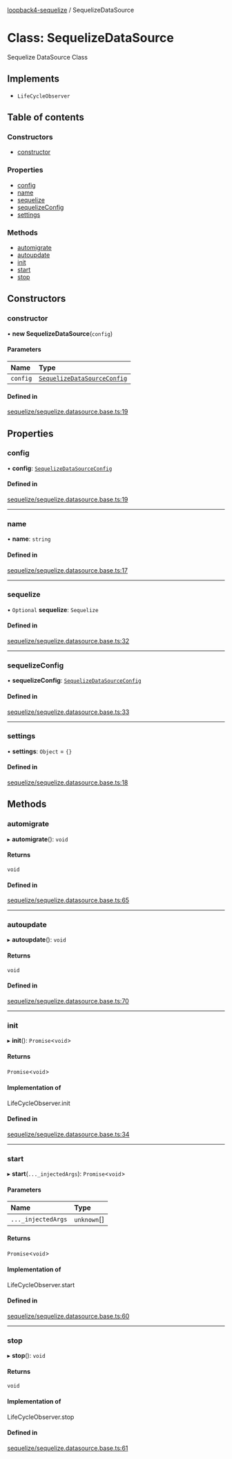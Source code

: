 [loopback4-sequelize](../README.md) / SequelizeDataSource

# Class: SequelizeDataSource

Sequelize DataSource Class

## Implements

- `LifeCycleObserver`

## Table of contents

### Constructors

- [constructor](SequelizeDataSource.md#constructor)

### Properties

- [config](SequelizeDataSource.md#config)
- [name](SequelizeDataSource.md#name)
- [sequelize](SequelizeDataSource.md#sequelize)
- [sequelizeConfig](SequelizeDataSource.md#sequelizeconfig)
- [settings](SequelizeDataSource.md#settings)

### Methods

- [automigrate](SequelizeDataSource.md#automigrate)
- [autoupdate](SequelizeDataSource.md#autoupdate)
- [init](SequelizeDataSource.md#init)
- [start](SequelizeDataSource.md#start)
- [stop](SequelizeDataSource.md#stop)

## Constructors

### constructor

• **new SequelizeDataSource**(`config`)

#### Parameters

| Name | Type |
| :------ | :------ |
| `config` | [`SequelizeDataSourceConfig`](../README.md#sequelizedatasourceconfig) |

#### Defined in

[sequelize/sequelize.datasource.base.ts:19](https://github.com/sourcefuse/loopback4-sequelize/blob/de4037c/src/sequelize/sequelize.datasource.base.ts#L19)

## Properties

### config

• **config**: [`SequelizeDataSourceConfig`](../README.md#sequelizedatasourceconfig)

#### Defined in

[sequelize/sequelize.datasource.base.ts:19](https://github.com/sourcefuse/loopback4-sequelize/blob/de4037c/src/sequelize/sequelize.datasource.base.ts#L19)

___

### name

• **name**: `string`

#### Defined in

[sequelize/sequelize.datasource.base.ts:17](https://github.com/sourcefuse/loopback4-sequelize/blob/de4037c/src/sequelize/sequelize.datasource.base.ts#L17)

___

### sequelize

• `Optional` **sequelize**: `Sequelize`

#### Defined in

[sequelize/sequelize.datasource.base.ts:32](https://github.com/sourcefuse/loopback4-sequelize/blob/de4037c/src/sequelize/sequelize.datasource.base.ts#L32)

___

### sequelizeConfig

• **sequelizeConfig**: [`SequelizeDataSourceConfig`](../README.md#sequelizedatasourceconfig)

#### Defined in

[sequelize/sequelize.datasource.base.ts:33](https://github.com/sourcefuse/loopback4-sequelize/blob/de4037c/src/sequelize/sequelize.datasource.base.ts#L33)

___

### settings

• **settings**: `Object` = `{}`

#### Defined in

[sequelize/sequelize.datasource.base.ts:18](https://github.com/sourcefuse/loopback4-sequelize/blob/de4037c/src/sequelize/sequelize.datasource.base.ts#L18)

## Methods

### automigrate

▸ **automigrate**(): `void`

#### Returns

`void`

#### Defined in

[sequelize/sequelize.datasource.base.ts:65](https://github.com/sourcefuse/loopback4-sequelize/blob/de4037c/src/sequelize/sequelize.datasource.base.ts#L65)

___

### autoupdate

▸ **autoupdate**(): `void`

#### Returns

`void`

#### Defined in

[sequelize/sequelize.datasource.base.ts:70](https://github.com/sourcefuse/loopback4-sequelize/blob/de4037c/src/sequelize/sequelize.datasource.base.ts#L70)

___

### init

▸ **init**(): `Promise`<`void`\>

#### Returns

`Promise`<`void`\>

#### Implementation of

LifeCycleObserver.init

#### Defined in

[sequelize/sequelize.datasource.base.ts:34](https://github.com/sourcefuse/loopback4-sequelize/blob/de4037c/src/sequelize/sequelize.datasource.base.ts#L34)

___

### start

▸ **start**(`..._injectedArgs`): `Promise`<`void`\>

#### Parameters

| Name | Type |
| :------ | :------ |
| `..._injectedArgs` | `unknown`[] |

#### Returns

`Promise`<`void`\>

#### Implementation of

LifeCycleObserver.start

#### Defined in

[sequelize/sequelize.datasource.base.ts:60](https://github.com/sourcefuse/loopback4-sequelize/blob/de4037c/src/sequelize/sequelize.datasource.base.ts#L60)

___

### stop

▸ **stop**(): `void`

#### Returns

`void`

#### Implementation of

LifeCycleObserver.stop

#### Defined in

[sequelize/sequelize.datasource.base.ts:61](https://github.com/sourcefuse/loopback4-sequelize/blob/de4037c/src/sequelize/sequelize.datasource.base.ts#L61)
